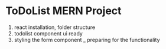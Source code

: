 # ToDoList MERN Project
1. react installation, folder structure
2. todolist component ui ready
3. styling the form component _ preparing for the functionality